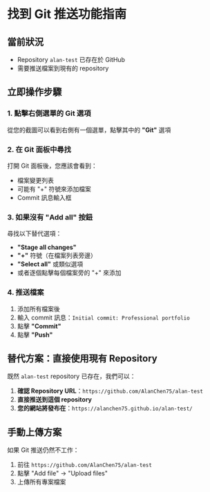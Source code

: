 # 找到 Git 推送功能指南

## 當前狀況
- Repository `alan-test` 已存在於 GitHub
- 需要推送檔案到現有的 repository

## 立即操作步驟

### 1. 點擊右側選單的 Git 選項
從您的截圖可以看到右側有一個選單，點擊其中的 **"Git"** 選項

### 2. 在 Git 面板中尋找
打開 Git 面板後，您應該會看到：
- 檔案變更列表
- 可能有 "+" 符號來添加檔案
- Commit 訊息輸入框

### 3. 如果沒有 "Add all" 按鈕
尋找以下替代選項：
- **"Stage all changes"**
- **"+"** 符號（在檔案列表旁邊）
- **"Select all"** 或類似選項
- 或者逐個點擊每個檔案旁的 "+" 來添加

### 4. 推送檔案
1. 添加所有檔案後
2. 輸入 commit 訊息：`Initial commit: Professional portfolio`
3. 點擊 **"Commit"**
4. 點擊 **"Push"**

## 替代方案：直接使用現有 Repository

既然 `alan-test` repository 已存在，我們可以：

1. **確認 Repository URL**：`https://github.com/AlanChen75/alan-test`
2. **直接推送到這個 repository**
3. **您的網站將發布在**：`https://alanchen75.github.io/alan-test/`

## 手動上傳方案

如果 Git 推送仍然不工作：
1. 前往 `https://github.com/AlanChen75/alan-test`
2. 點擊 "Add file" → "Upload files"
3. 上傳所有專案檔案